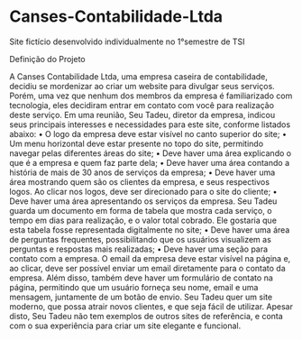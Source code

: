 # Canses-Contabilidade-Ltda
 Site fictício desenvolvido individualmente no 1°semestre de TSI

 Definição do Projeto

A Canses Contabilidade Ltda, uma empresa caseira de contabilidade, decidiu se mordenizar ao criar um website para divulgar seus serviços. Porém, uma vez que nenhum dos membros da empresa é familiarizado com tecnologia, eles decidiram entrar em contato com você para realização deste serviço.
Em uma reunião, Seu Tadeu, diretor da empresa, indicou seus principais interesses e necessidades para este site, conforme listados abaixo:
• O logo da empresa deve estar visível no canto superior do site;
• Um menu horizontal deve estar presente no topo do site, permitindo navegar pelas diferentes áreas do site;
• Deve haver uma área explicando o que é a empresa e quem faz parte dela;
• Deve haver uma área contando a história de mais de 30 anos de serviços
da empresa;
• Deve haver uma área mostrando quem são os clientes da empresa, e seus
respectivos logos. Ao clicar nos logos, deve ser direcionado para o site do
cliente;
• Deve haver uma área apresentando os serviços da empresa. Seu Tadeu
guarda um documento em forma de tabela que mostra cada serviço, o
tempo em dias para realização, e o valor total cobrado. Ele gostaria que
esta tabela fosse representada digitalmente no site;
• Deve haver uma área de perguntas frequentes, possibilitando que os usuários
visualizem as perguntas e respostas mais realizadas;
• Deve haver uma seção para contato com a empresa. O email da empresa
deve estar visível na página e, ao clicar, deve ser possível enviar um email
diretamente para o contato da empresa. Além disso, também deve haver
um formulário de contato na página, permitindo que um usuário forneça
seu nome, email e uma mensagem, juntamente de um botão de envio.
Seu Tadeu quer um site moderno, que possa atrair novos clientes, e que seja
fácil de utilizar. Apesar disto, Seu Tadeu não tem exemplos de outros sites de
referência, e conta com o sua experiência para criar um site elegante e funcional.
